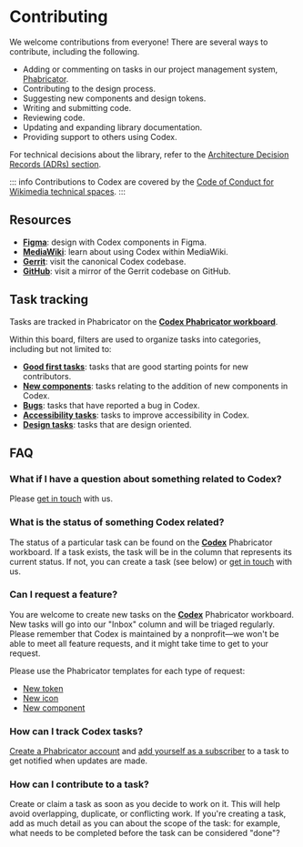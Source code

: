 # Contributing

We welcome contributions from everyone! There are several ways to contribute, including the following.

- Adding or commenting on tasks in our project management system, [Phabricator](https://phabricator.wikimedia.org/tag/codex/).
- Contributing to the design process.
- Suggesting new components and design tokens.
- Writing and submitting code.
- Reviewing code.
- Updating and expanding library documentation.
- Providing support to others using Codex.

For technical decisions about the library, refer to the [Architecture Decision Records (ADRs) section](../using-codex/adrs/overview).

::: info
Contributions to Codex are covered by the [Code of Conduct for Wikimedia technical spaces](https://www.mediawiki.org/wiki/Special:MyLanguage/Code_of_Conduct).
:::

## Resources

- [**Figma**](https://www.figma.com/community/file/1448742124788019850/codex): design with Codex components in Figma.
- [**MediaWiki**](https://www.mediawiki.org/wiki/Codex): learn about using Codex within MediaWiki.
- [**Gerrit**](https://gerrit.wikimedia.org/r/admin/repos/design/codex): visit the canonical Codex codebase.
- [**GitHub**](https://github.com/wikimedia/design-codex): visit a mirror of the Gerrit codebase on GitHub.

## Task tracking

Tasks are tracked in Phabricator on the [**Codex Phabricator workboard**](https://phabricator.wikimedia.org/tag/codex/).

Within this board, filters are used to organize tasks into categories, including but not limited to:

- [**Good first tasks**](https://phabricator.wikimedia.org/project/board/5587/?filter=c9UOyCZr719w): tasks that are good starting points for new contributors.
- [**New components**](https://phabricator.wikimedia.org/project/board/5587/): tasks relating to the addition of new components in Codex.
- [**Bugs**](https://phabricator.wikimedia.org/project/board/5587/?filter=O6HKiEI.xB_F): tasks that have reported a bug in Codex.
- [**Accessibility tasks**](https://phabricator.wikimedia.org/project/board/5587/?filter=MLMTMPqdLxbb): tasks to improve accessibility in Codex.
- [**Design tasks**](https://phabricator.wikimedia.org/project/board/5587/?filter=C_Ge5L58Ujv7): tasks that are design oriented.

## FAQ

### What if I have a question about something related to Codex?

Please [get in touch](../using-codex/contact.md) with us.

### What is the status of something Codex related?

The status of a particular task can be found on the [**Codex**](https://phabricator.wikimedia.org/tag/codex/) Phabricator workboard. If a task exists, the task will be in the column that represents its current status. If not, you can create a task (see below) or [get in touch](../using-codex/contact.md) with us.

### Can I request a feature?

You are welcome to create new tasks on the [**Codex**](https://phabricator.wikimedia.org/tag/codex/) Phabricator workboard. New tasks will go into our "Inbox" column and will be triaged regularly. Please remember
that Codex is maintained by a nonprofit—we won't be able to meet all feature requests, and it might
take time to get to your request.

Please use the Phabricator templates for each type of request:

- [New token][token-creation-task-template]
- [New icon][icon-creation-phab-template]
- [New component][new-component-phab-template]

### How can I track Codex tasks?

[Create a Phabricator account](https://www.mediawiki.org/wiki/Phabricator/Help#Creating_your_account)
and [add yourself as a subscriber](https://www.mediawiki.org/wiki/Phabricator/Help#Receiving_updates_and_notifications) to a task to get notified when updates are made.

### How can I contribute to a task?

Create or claim a task as soon as you decide to work on it. This will help avoid overlapping,
duplicate, or conflicting work. If you're creating a task, add as much detail as you can about the
scope of the task: for example, what needs to be completed before the task can be considered "done"?

[new-component-phab-template]: https://phabricator.wikimedia.org/maniphest/task/edit/form/1/?title=%5BComponentName%5D%3A%20Add%20%5BComponentName%5D%20component%20to%20Codex&description=%23%23%20Background%0D%0A%0D%0A%2F%2FNOTE%3A%20%20When%20creating%20a%20component%20task%2C%20please%20try%20to%20fill%20out%20the%20entire%20Background%20section.%20The%20rest%20of%20the%20task%20description%20can%20be%20populated%20later.%2F%2F%0D%0A%0D%0A%23%23%23%20Description%0D%0A%0D%0A%2F%2FAdd%20a%20brief%20description%20of%20this%20component%2F%2F%0D%0A%0D%0A%23%23%23%20User%20stories%0D%0A%0D%0A%2F%2FAdd%20at%20least%20one%20user%20story.%2F%2F%0D%0A%0D%0A%23%23%23%20History%0D%0A%0D%0A%2F%2FDescribe%20or%20link%20to%20prior%20discussions%20related%20to%20this%20component%2F%2F%0D%0A%0D%0A%23%23%23%20Known%20use%20cases%0D%0A%0D%0A%2F%2FDescribe%20known%20use%20cases%20for%20this%20component%2C%20including%20the%20project%2C%20team%2C%20and%20timeline%2F%2F%0D%0A%0D%0A%23%23%23%20Existing%20implementations%0D%0A%0D%0AThese%20artifacts%20are%20listed%20for%20historical%20context.%20The%20figma%20spec%2C%20linked%20below%2C%20is%20the%20source%20of%20truth%20for%20the%20new%20component.%0D%0A%0D%0A**Wikimedia%20community%3A**%0D%0A-%20**Design%20style%20guide%3A**%20%2F%2Fadd%20%5B%5B%20https%3A%2F%2Fdesign.wikimedia.org%2Fstyle-guide%2Findex.html%20%7C%20Design%20Style%20Guide%20%5D%5D%20link%2C%20if%20applicable%2F%2F%0D%0A-%20**OOUI%3A**%20%2F%2Fadd%20the%20relevant%20OOUI%20widget%20name(s)%20here%2C%20if%20applicable.%20See%20%5B%5B%20https%3A%2F%2Fdoc.wikimedia.org%2Foojs-ui%2Fmaster%2Fdemos%2F%3Fpage%3Dwidgets%26theme%3Dwikimediaui%26direction%3Dltr%26platform%3Ddesktop%20%7C%20OOUI%20demos%20%5D%5D.%2F%2F%0D%0A-%20**Vue%3A**%20%2F%2Fadd%20any%20existing%20Vue%20implementations%2C%20if%20applicable.%20See%20%5B%5B%20https%3A%2F%2Fwww.mediawiki.org%2Fwiki%2FVue.js%23Projects_using_Vue.js%20%7C%20Projects%20using%20Vue.js%20%5D%5D.%2F%2F%0D%0A%0D%0A**External%20libraries%3A**%0D%0A-%20%2F%2FAdd%20links%20to%20any%20examples%20from%20external%20libraries%2F%2F%0D%0A%0D%0A---%0D%0A%0D%0A%23%23%20Codex%20implementation%0D%0A%0D%0A%23%23%23%20Component%20task%20owners%0D%0A%0D%0A-%20Designer%3A%20%2F%2Fadd%20the%20main%20designer's%20name%2F%2F%0D%0A-%20Developer%3A%20%2F%2Fadd%20the%20main%20developer's%20name%2F%2F%0D%0A%0D%0A%23%23%23%20Open%20questions%0D%0A%0D%0A-%20%2F%2FList%20any%20current%20open%20questions%20here%2F%2F%0D%0A%0D%0A%23%23%23%20Design%20spec%0D%0A%0D%0A%2F%2F%20Once%20a%20component%20spec%20sheet%20has%20been%20created%20in%20Figma%2C%20remove%20the%20note%20stating%20that%20the%20spec%20is%20missing%20and%20link%20to%20the%20spec%20below.%20%2F%2F%0D%0A%0D%0AA%20component%20spec%20sheet%20has%20not%20been%20created%20yet.%0D%0A%0D%0A%7C%20Component%20spec%20sheet%20%7C%0D%0A%0D%0A%23%23%23%23%20Anatomy%0D%0A%0D%0A%2F%2FDesigner%20should%20list%20the%20structure%20and%20properties%20of%20the%20component.%2F%2F%0D%0A%0D%0A%23%23%23%23%20Style%0D%0A%0D%0A%2F%2FDesigner%20should%20list%20the%20visual%20features%20of%20the%20component.%2F%2F%0D%0A%0D%0A%23%23%23%23%20Interaction%0D%0A%0D%0A%2F%2FDesigner%20should%20list%20interaction%20specifications.%2F%2F%0D%0A%0D%0A%23%23%23%23%20Documentation%0D%0A%0D%0A%2F%2FDesigner%20should%20describe%20how%20the%20component%20should%20be%20documented%2C%20including%20configurable%20and%20standalone%20demos.%2F%2F%0D%0A%0D%0A---%0D%0A%0D%0A%23%23%20Acceptance%20criteria%0D%0A%0D%0A%23%23%23%20Minimum%20viable%20product%0D%0A%0D%0AThis%20task%20covers%20the%20minimum%20viable%20product%20(MVP)%20version%20of%20this%20component.%20MVP%20includes%20basic%20layout%2C%20default%20states%2C%20and%20most%20important%20functionality.%0D%0A%0D%0A**MVP%20scope**%0D%0A-%20%5B%5D%20%2F%2FList%20all%20parts%20of%20the%20MVP%20scope%20for%20this%20component%2F%2F%0D%0A%0D%0A**Design**%0D%0A-%20%5B%5D%20Design%20the%20Figma%20spec%20sheet%20and%20add%20a%20link%20to%20it%20in%20this%20task%0D%0A-%20%5B%5D%20Update%20the%20component%20in%20the%20%5BFigma%20library%5D(https%3A%2F%2Fwww.figma.com%2Ffile%2FKoDuJMadWBXtsOtzGS4134%2F%25E2%259D%2596-Codex-components%3Fnode-id%3D1891%253A4420%26viewport%3D287%252C338%252C0.28).%20%2F%2FThis%20step%20will%20be%20done%20by%20a%20DST%20member.%2F%2F%0D%0A%0D%0A**Code**%0D%0A-%20%5B%5D%20Implement%20the%20component%20in%20Codex%0D%0A%0D%0A%23%23%23%20Future%20work%0D%0A%0D%0A-%20%2F%2FIf%20applicable%2C%20list%20future%20work%20that%20should%20be%20done%20for%20this%20component%20after%20the%20MVP%20is%20implemented%20as%20part%20of%20this%20task.%20You%20should%20open%20new%2C%20standalone%20tasks%20for%20all%20future%20work.%2F%2F&projects=Codex

[token-creation-task-template]: https://phabricator.wikimedia.org/maniphest/task/edit/form/1/?title=Add%20new%20%5BName%5D%20token%20in%20Codex&description=%23%23%20Background%0D%0A%0D%0ANOTE%3A%20%2F%2FWhen%20creating%20a%20token%20task%2C%20please%20try%20to%20fill%20out%20the%20entire%20Background%20section.%20The%20rest%20of%20the%20task%20description%20can%20be%20populated%20later.%2F%2F%0D%0A%0D%0A-%20**Description%3A**%20%2F%2Fadd%20a%20brief%20description%20of%20this%20token%2F%2F%0D%0A-%20**History**%20(if%20needed)**%3A**%20%2F%2Fdescribe%20or%20link%20to%20prior%20discussions%20related%20to%20this%20token%2F%2F%0D%0A-%20**Known%20use%20case(s)%3A**%20%2F%2Fdescribe%20known%20use%20cases%20for%20this%20token%2C%20including%20the%20project%2C%20team%2C%20and%20timeline%2F%2F%0D%0A-%20**Considerations%3A**%20%2F%2Flist%20any%20known%20challenges%20or%20blockers%2C%20or%20any%20other%20important%20information%2F%2F%0D%0A%0D%0A%23%23%23%20User%20stories%0D%0A%0D%0A%2F%2Fadd%20at%20least%20one%20user%20story%2F%2F%0D%0A%0D%0A%23%23%23%20Design%20spec%0D%0A%2F%2F%20Once%20the%20design%20spec%20has%20been%20created%2C%20remove%20this%20note%20and%20add%20the%20link%20to%20the%20design%20spec.%20%2F%2F%0D%0A%0D%0A%7C%20Design%20spec%20link%20%7C%0D%0A%0D%0A%23%23%23%20Open%20questions%0D%0A%2F%2F%20Add%20here%20the%20questions%20to%20be%20answered%20in%20order%20to%20design%20and%20implement%20the%20token%20%2F%2F%0D%0A%0D%0A%23%23%23%20Acceptance%20criteria%20(or%20Done)%0D%0A%0D%0A**Design**%0D%0A%5B%5D%20Design%20the%20token's%20specification%20and%20add%20it%20to%20this%20task%0D%0A%5B%5D%20Add%20the%20token%20as%20Figma%20style%2Fvariable%20in%20the%20%5B%5B%20https%3A%2F%2Fwww.figma.com%2Ffile%2FmRvSsFD2Kwh8AZNjlx7rIl%2F%25E2%259C%25A8-Design-Tokens-%255BWIP%255D%3Fnode-id%3D0%253A1%26viewport%3D486%252C353%252C0.25%20%7C%20library%20%5D%5D.%0D%0A%0D%0A**Code**%0D%0A%5B%5D%20Implement%20the%20token%20in%20Codex%0D%0A%5B%5D%20Update%20components%20that%20use%20this%20token%20(if%20needed)&projects=Codex

[icon-creation-phab-template]: https://phabricator.wikimedia.org/maniphest/task/edit/form/1/?title=%5BIconName%5D%3A%20Add%20%5BIconName%5D%20icon%20to%20Codex%20and%20OOUI&description=%23%23%20Background%0D%0A%0D%0ANOTE%3A%20%2F%2FWhen%20creating%20a%20component%20task%2C%20please%20try%20to%20fill%20out%20the%20entire%20Background%20section.%20The%20rest%20of%20the%20task%20description%20can%20be%20populated%20later.%2F%2F%0D%0A%0D%0A%20%20%20%20-%20**Description%3A**%20provide%20context%20about%20usage%20of%20the%20new%20icon%0D%0A%20%20%20%20-%20**History%3A**%20describe%20or%20link%20to%20prior%20discussions%20related%20to%20this%20icon%0D%0A%20%20%20%20-%20**Known%20use%20case(s)%3A**%20describe%20known%20use%20cases%20for%20this%20icon%2C%20including%20the%20project%20and%20team%20where%20you%20will%20use%20this%20icon%20(and%20timeline%20if%20needed)%0D%0A%20%20%20%20-%20**Considerations%3A**%20list%20any%20known%20challenges%20or%20blockers%2C%20or%20any%20other%20important%20information%0D%0A%0D%0A%23%23%23%20User%20stories%0D%0A%0D%0A%2F%2FAdd%20at%20least%20one%20user%20story%20in%20the%20task%2F%2F%0D%0A%0D%0A%23%23%23%20Open%20questions%0D%0A%0D%0A%2F%2F%20Add%20here%20the%20questions%20to%20be%20answered%20in%20order%20to%20design%20and%20implement%20the%20component%20%2F%2F%0D%0A%0D%0A%23%23%23%20Design%20proposal%0D%0A%0D%0A%2F%2FOnce%20the%20icon%20proposal%20has%20been%20defined%2C%20it%20will%20be%20explained%20in%20this%20section%2C%20so%20any%20user%20can%20easily%20find%20and%20understand%20it.%2F%2F%0D%0A%0D%0A%23%23%23%20SVG%20icon%0D%0A%0D%0A%2F%2FOnce%20the%20icon%20has%20been%20created%2C%20we%20will%20export%20it%20in%20SVG%20format%20and%20add%20it%20here.%2F%2F%0D%0A%0D%0A%23%23%23%20Acceptance%20criteria%20for%20Done%0D%0A%0D%0A**Design**%0D%0A%20%0D%0A%5B%20%5D%20%20The%20design%20of%20the%20new%20icon%20is%20ready%2C%20and%20it%20follows%20the%20%5Bicon%20guidelines%5D(https%3A%2F%2Fdoc.wikimedia.org%2Fcodex%2Flatest%2Fstyle-guide%2Ficons.html)%0D%0A%20%20%20%5B%20%5D%20%20An%20RTL%20icon%20has%20been%20created%20%2F%2F(if%20needed)%2F%2F%0D%0A%20%20%20%5B%20%5D%20%20The%20icon%20is%20recognizable%20on%20low%20DPI%20resolutions%0D%0A%20%20%20%5B%20%5D%20%20The%20icon%20has%20been%20exported%20as%20an%20optimized%20SVG%20and%20added%20to%20this%20task%E2%80%99s%20description%0D%0A%20%20%20%5B%20%5D%20%20The%20new%20icon%20has%20been%20included%20and%20published%20in%20the%20%5BCodex%20Figma%20library%5D(https%3A%2F%2Fwww.figma.com%2Fdesign%2FKoDuJMadWBXtsOtzGS4134%2FCodex%3Fnode-id%3D20598-51339%26t%3DCLcY4nY3roYuHgVq-11)%0D%0A%20%20%20%20%0D%0A**Code**%0D%0A%0D%0A%5B%20%5D%20%20Add%20icon%20in%20Codex%0D%0A%5B%20%5D%20%20Add%20icon%20in%20OOUI%0D%0A%0D%0A%0D%0A**Documentation**%0D%0A%5B%20%5D%20Update%20%7BT141801%7D&projects=Codex%2C%20OOUI